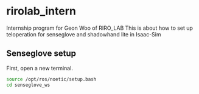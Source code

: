 # rirolab_intern
Internship program for Geon Woo of RIRO_LAB
This is about how to set up teloperation for senseglove and shadowhand lite in Isaac-Sim


## Senseglove setup
First, open a new terminal.
```bash
source /opt/ros/noetic/setup.bash
cd senseglove_ws

